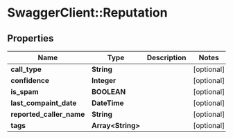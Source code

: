 # SwaggerClient::Reputation

## Properties
Name | Type | Description | Notes
------------ | ------------- | ------------- | -------------
**call_type** | **String** |  | [optional] 
**confidence** | **Integer** |  | [optional] 
**is_spam** | **BOOLEAN** |  | [optional] 
**last_compaint_date** | **DateTime** |  | [optional] 
**reported_caller_name** | **String** |  | [optional] 
**tags** | **Array&lt;String&gt;** |  | [optional] 


